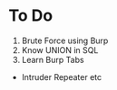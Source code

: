 # To Do

1. Brute Force using Burp
2. Know UNION in SQL
3. Learn Burp Tabs
  - Intruder Repeater etc